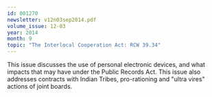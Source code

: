 ```yaml
---
id: 001270
newsletter: v12n03sep2014.pdf
volume_issue: 12-03
year: 2014
month: 9
topic: "The Interlocal Cooperation Act: RCW 39.34"
---
```


This issue discusses the use of personal electronic devices, and what impacts that may have under the Public Records Act. This issue also addresses contracts with Indian Tribes, pro-rationing and "ultra vires" actions of joint boards.